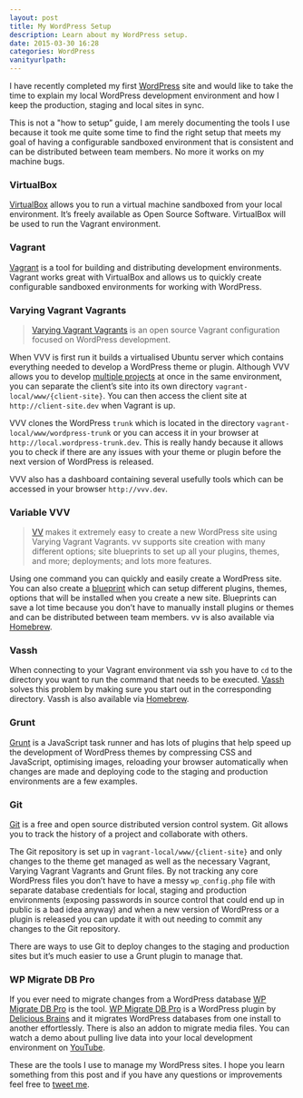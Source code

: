 ```yaml
---
layout: post
title: My WordPress Setup
description: Learn about my WordPress setup.
date: 2015-03-30 16:28
categories: WordPress
vanityurlpath:
---
```

I have recently completed my first [WordPress](https://wordpress.org) site and would like to take the time to explain my local WordPress development environment and how I keep the production, staging and local sites in sync.

This is not a "how to setup” guide, I am merely documenting the tools I use because it took me quite some time to find the right setup that meets my goal of having a configurable sandboxed environment that is consistent and can be distributed between team members. No more it works on my machine bugs.

### VirtualBox
[VirtualBox](https://www.virtualbox.org) allows you to run a virtual machine sandboxed from your local environment. It’s freely available as Open Source Software. VirtualBox will be used to run the Vagrant environment.

### Vagrant
[Vagrant](https://www.vagrantup.com) is a tool for building and distributing development environments. Vagrant works great with VirtualBox and allows us to quickly create configurable sandboxed environments for working with WordPress.

### Varying Vagrant Vagrants
> [Varying Vagrant Vagrants](https://github.com/Varying-Vagrant-Vagrants/VVV) is an open source Vagrant configuration focused on WordPress development.

When VVV is first run it builds a virtualised Ubuntu server which contains everything needed to develop a WordPress theme or plugin. Although VVV allows you to develop [multiple projects](https://github.com/Varying-Vagrant-Vagrants/VVV#vvv-as-a-mampxampp-replacement) at once in the same environment, you can separate the client’s site into its own directory `vagrant-local/www/{client-site}`. You can then access the client site at `http://client-site.dev` when Vagrant is up.

VVV clones the WordPress `trunk` which is located in the directory `vagrant-local/www/wordpress-trunk` or you can access it in your browser at `http://local.wordpress-trunk.dev`. This is really handy because it allows you to check if there are any issues with your theme or plugin before the next version of WordPress is released.

VVV also has a dashboard containing several usefully tools which can be accessed in your browser `http://vvv.dev`.

### Variable VVV
> [VV](https://github.com/bradp/vv) makes it extremely easy to create a new WordPress site using Varying Vagrant Vagrants. vv supports site creation with many different options; site blueprints to set up all your plugins, themes, and more; deployments; and lots more features.

Using one command you can quickly and easily create a WordPress site. You can also create a [blueprint](https://github.com/bradp/vv#blueprints) which can setup different plugins, themes, options that will be installed when you create a new site. Blueprints can save a lot time because you don’t have to manually install plugins or themes and can be distributed between team members. vv is also available via [Homebrew](http://brew.sh).

### Vassh
When connecting to your Vagrant environment via ssh you have to `cd` to the directory you want to run the command that needs to be executed. [Vassh](https://github.com/xwp/vassh) solves this problem by making sure you start out in the corresponding directory. Vassh is also available via [Homebrew](http://brew.sh).

### Grunt
[Grunt](http://gruntjs.com) is a JavaScript task runner and has lots of plugins that help speed up the development of WordPress themes by compressing CSS and JavaScript, optimising images, reloading your browser automatically when changes are made and deploying code to the staging and production environments are a few examples.

### Git
[Git](http://git-scm.com) is a free and open source distributed version control system. Git allows you to track the history of a project and collaborate with others.

The Git repository is set up in `vagrant-local/www/{client-site}` and only changes to the theme get managed as well as the necessary Vagrant, Varying Vagrant Vagrants and Grunt files. By not tracking any core WordPress files you don’t have to have a messy `wp_config.php` file with separate database credentials for local, staging and production environments (exposing passwords in source control that could end up in public is a bad idea anyway) and when a new version of WordPress or a plugin is released you can update it with out needing to commit any changes to the Git repository.

There are ways to use Git to deploy changes to the staging and production sites but it’s much easier to use a Grunt plugin to manage that.

### WP Migrate DB Pro
If you ever need to migrate changes from a WordPress database [WP Migrate DB Pro](https://deliciousbrains.com/wp-migrate-db-pro/) is the tool. [WP Migrate DB Pro](https://deliciousbrains.com/wp-migrate-db-pro/) is a WordPress plugin by [Delicious Brains](https://deliciousbrains.com) and it migrates WordPress databases from one install to another effortlessly. There is also an addon to migrate media files. You can watch a demo about pulling live data into your local development environment on [YouTube](https://www.youtube.com/watch?v=fHFcH4bCzmU).

These are the tools I use to manage my WordPress sites. I hope you learn something from this post and if you have any questions or improvements feel free to [tweet me](https://twitter.com/tomdiggle).

